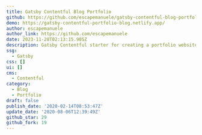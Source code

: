 ```yaml
---
title: Gatsby Contentful Blog Portfolio
github: https://github.com/escapemanuele/gatsby-contentful-blog-portfolio
demo: https://gatsby-contentful-portfolio-blog.netlify.app/
author: escapemanuele
author_link: https://github.com/escapemanuele
date: 2023-11-28T02:13:15.905Z
description: Gatsby Contentful starter for creating a portfolio website with a blog
ssg:
  - Gatsby
css: []
ui: []
cms:
  - Contentful
category:
  - Blog
  - Portfolio
draft: false
publish_date: '2020-02-14T08:53:47Z'
update_date: '2020-08-06T12:39:49Z'
github_star: 29
github_fork: 19
---
```


